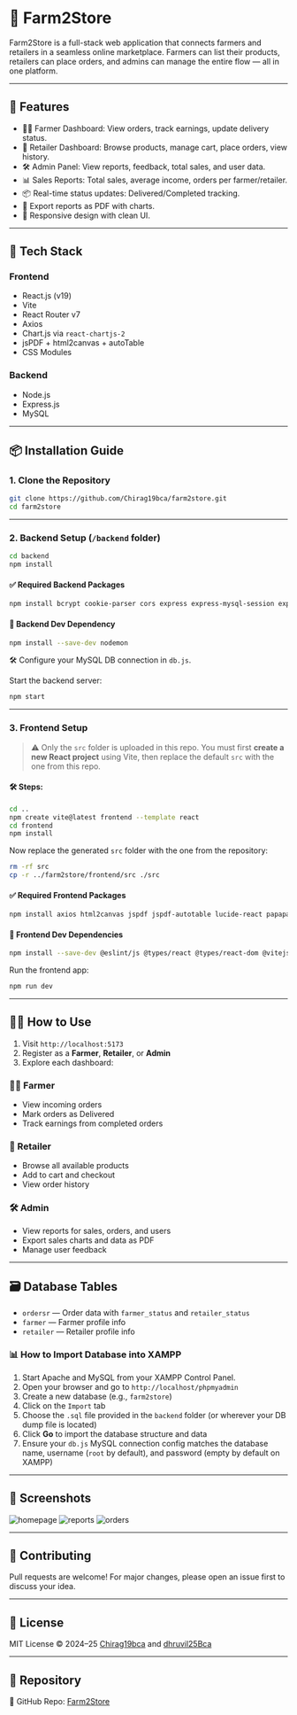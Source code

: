 # 🌾 Farm2Store

Farm2Store is a full-stack web application that connects farmers and retailers in a seamless online marketplace. Farmers can list their products, retailers can place orders, and admins can manage the entire flow — all in one platform.

---

## 🚀 Features

* 👨‍🌾 Farmer Dashboard: View orders, track earnings, update delivery status.
* 🛒 Retailer Dashboard: Browse products, manage cart, place orders, view history.
* 🛠️ Admin Panel: View reports, feedback, total sales, and user data.
* 📊 Sales Reports: Total sales, average income, orders per farmer/retailer.
* 📦 Real-time status updates: Delivered/Completed tracking.
* 🩾 Export reports as PDF with charts.
* 🎨 Responsive design with clean UI.

---

## 🧰 Tech Stack

### Frontend

* React.js (v19)
* Vite
* React Router v7
* Axios
* Chart.js via `react-chartjs-2`
* jsPDF + html2canvas + autoTable
* CSS Modules

### Backend

* Node.js
* Express.js
* MySQL

---

## 📦 Installation Guide

### 1. Clone the Repository

```bash
git clone https://github.com/Chirag19bca/farm2store.git
cd farm2store
```

---

### 2. Backend Setup (`/backend` folder)

```bash
cd backend
npm install
```

#### ✅ Required Backend Packages

```bash
npm install bcrypt cookie-parser cors express express-mysql-session express-session multer mysql nodemailer react-router-dom
```

#### 🧪 Backend Dev Dependency

```bash
npm install --save-dev nodemon
```

🛠 Configure your MySQL DB connection in `db.js`.

Start the backend server:

```bash
npm start
```

---

### 3. Frontend Setup

> ⚠️ Only the `src` folder is uploaded in this repo.
> You must first **create a new React project** using Vite, then replace the default `src` with the one from this repo.

#### 🛠 Steps:

```bash
cd ..
npm create vite@latest frontend --template react
cd frontend
npm install
```

Now replace the generated `src` folder with the one from the repository:

```bash
rm -rf src
cp -r ../farm2store/frontend/src ./src
```

#### ✅ Required Frontend Packages

```bash
npm install axios html2canvas jspdf jspdf-autotable lucide-react papaparse react react-chartjs-2 react-dom react-icons react-router-dom
```

#### 🧪 Frontend Dev Dependencies

```bash
npm install --save-dev @eslint/js @types/react @types/react-dom @vitejs/plugin-react eslint eslint-plugin-react eslint-plugin-react-hooks eslint-plugin-react-refresh globals vite
```

Run the frontend app:

```bash
npm run dev
```

---

## 🏃‍♂️ How to Use

1. Visit `http://localhost:5173`
2. Register as a **Farmer**, **Retailer**, or **Admin**
3. Explore each dashboard:

### 👨‍🌾 Farmer

* View incoming orders
* Mark orders as Delivered
* Track earnings from completed orders

### 🛒 Retailer

* Browse all available products
* Add to cart and checkout
* View order history

### 🛠️ Admin

* View reports for sales, orders, and users
* Export sales charts and data as PDF
* Manage user feedback

---

## 🗃️ Database Tables

* `ordersr` — Order data with `farmer_status` and `retailer_status`
* `farmer` — Farmer profile info
* `retailer` — Retailer profile info

### 📊 How to Import Database into XAMPP

1. Start Apache and MySQL from your XAMPP Control Panel.
2. Open your browser and go to `http://localhost/phpmyadmin`
3. Create a new database (e.g., `farm2store`)
4. Click on the `Import` tab
5. Choose the `.sql` file provided in the `backend` folder (or wherever your DB dump file is located)
6. Click **Go** to import the database structure and data
7. Ensure your `db.js` MySQL connection config matches the database name, username (`root` by default), and password (empty by default on XAMPP)

---

## 📸 Screenshots

<!-- Add UI screenshots here -->

![homepage](https://github.com/user-attachments/assets/a7bb9c11-cf0e-47db-b4d1-37757de78784)
![reports](https://github.com/user-attachments/assets/0256c5ff-a956-4822-9624-59373a014c94)
![orders](https://github.com/user-attachments/assets/fdbe93b3-6b61-453e-9921-64b972a937a9)



---

## 🤝 Contributing

Pull requests are welcome!
For major changes, please open an issue first to discuss your idea.

---

## 📃 License

MIT License
© 2024–25 [Chirag19bca](https://github.com/Chirag19bca) and [dhruvil25Bca](https://github.com/dhruvil25Bca)

---

## 🔗 Repository

🔗 GitHub Repo: [Farm2Store](https://github.com/Chirag19bca/farm2store.git)
